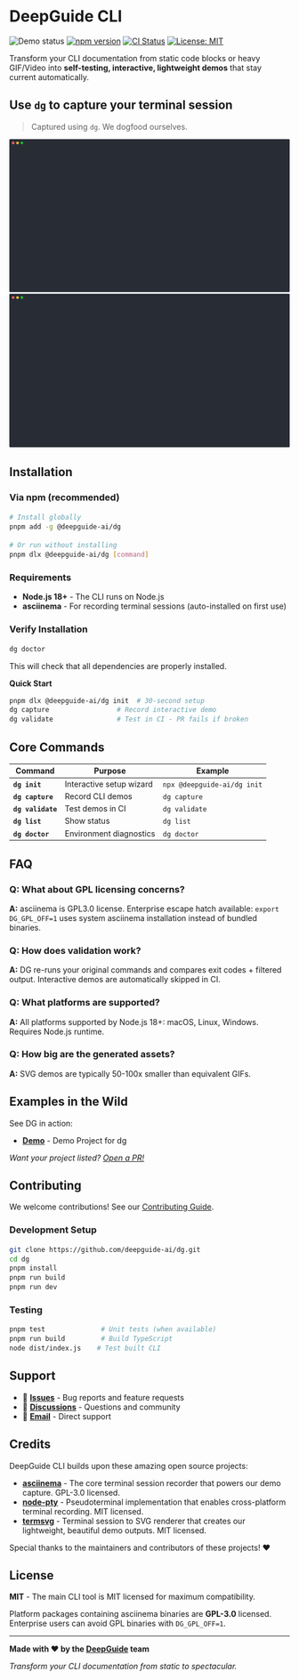 # DeepGuide CLI


![Demo status](https://github.com/DeepGuide-Ai/dg/actions/workflows/dg-validate.yml/badge.svg) [![npm version](https://badge.fury.io/js/@deepguide-ai%2Fdg.svg)](https://www.npmjs.com/package/@deepguide-ai/dg) [![CI Status](https://github.com/deepguide-ai/dg/workflows/CI/badge.svg)](https://github.com/deepguide-ai/dg/actions) [![License: MIT](https://img.shields.io/badge/License-MIT-yellow.svg)](https://opensource.org/licenses/MIT)

Transform your CLI documentation from static code blocks or heavy GIF/Video into **self-testing, interactive, lightweight demos** that stay current automatically.

## Use `dg` to capture your terminal session

> Captured using `dg`. We dogfood ourselves.

<!--Remove one image if your site handles dark-mode automatically-->
![Capture - light](/.dg/svg/capture-light.svg#gh-light-mode-only)
![Capture - dark](/.dg/svg/capture-dark.svg#gh-dark-mode-only)


## Installation

### Via npm (recommended)

```bash
# Install globally
pnpm add -g @deepguide-ai/dg

# Or run without installing
pnpm dlx @deepguide-ai/dg [command]
```

### Requirements

- **Node.js 18+** - The CLI runs on Node.js
- **asciinema** - For recording terminal sessions (auto-installed on first use)

### Verify Installation

```bash
dg doctor
```

This will check that all dependencies are properly installed.

**Quick Start** 

```bash
pnpm dlx @deepguide-ai/dg init  # 30-second setup
dg capture                 # Record interactive demo
dg validate                # Test in CI - PR fails if broken
```


## Core Commands

| Command | Purpose | Example |
|---------|---------|---------|
| **`dg init`** | Interactive setup wizard | `npx @deepguide-ai/dg init` |
| **`dg capture`** | Record CLI demos | `dg capture` |
| **`dg validate`** | Test demos in CI | `dg validate` |
| **`dg list`** | Show status | `dg list` |
| **`dg doctor`** | Environment diagnostics | `dg doctor` |


## FAQ

### **Q: What about GPL licensing concerns?**
**A:** asciinema is GPL3.0 license. Enterprise escape hatch available: `export DG_GPL_OFF=1` uses system asciinema installation instead of bundled binaries.

### **Q: How does validation work?**  
**A:** DG re-runs your original commands and compares exit codes + filtered output. Interactive demos are automatically skipped in CI.

### **Q: What platforms are supported?**
**A:** All platforms supported by Node.js 18+: macOS, Linux, Windows. Requires Node.js runtime.

### **Q: How big are the generated assets?**
**A:** SVG demos are typically 50-100x smaller than equivalent GIFs.

## Examples in the Wild

See DG in action:
- **[Demo](https://github.com/deepguide-ai/dg-demo)** - Demo Project for dg

*Want your project listed? [Open a PR!](https://github.com/deepguide/dg/pulls)*

## Contributing

We welcome contributions! See our [Contributing Guide](CONTRIBUTING.md).

### Development Setup

```bash
git clone https://github.com/deepguide-ai/dg.git
cd dg
pnpm install
pnpm run build
pnpm run dev
```

### Testing

```bash
pnpm test              # Unit tests (when available)
pnpm run build         # Build TypeScript
node dist/index.js    # Test built CLI
```

## Support

- 🐛 **[Issues](https://github.com/deepguide/dg/issues)** - Bug reports and feature requests
- 💬 **[Discussions](https://github.com/deepguide/dg/discussions)** - Questions and community
- 📧 **[Email](mailto:support@deepguide.ai)** - Direct support

## Credits

DeepGuide CLI builds upon these amazing open source projects:

- **[asciinema](https://github.com/asciinema/asciinema)** - The core terminal session recorder that powers our demo capture. GPL-3.0 licensed.
- **[node-pty](https://github.com/microsoft/node-pty)** - Pseudoterminal implementation that enables cross-platform terminal recording. MIT licensed.
- **[termsvg](https://github.com/MrMarble/termsvg)** - Terminal session to SVG renderer that creates our lightweight, beautiful demo outputs. MIT licensed.

Special thanks to the maintainers and contributors of these projects! ❤️

## License

**MIT** - The main CLI tool is MIT licensed for maximum compatibility.

Platform packages containing asciinema binaries are **GPL-3.0** licensed. Enterprise users can avoid GPL binaries with `DG_GPL_OFF=1`.

---

**Made with ❤️ by the [DeepGuide](https://deepguide.ai) team**

*Transform your CLI documentation from static to spectacular.* 